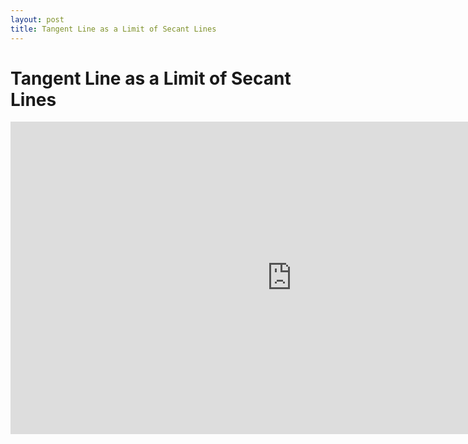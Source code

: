 ```yaml
---
layout: post
title: Tangent Line as a Limit of Secant Lines
---
```


# Tangent Line as a Limit of Secant Lines
<iframe scrolling="no" src="https://tube.geogebra.org/material/iframe/id/109510/width/900/height/500/border/888888/rc/true/ai/false/sdz/true/smb/false/stb/false/stbh/true/ld/true/sri/true/at/preferhtml5" width="900px" height="500px" style="border:0px;"> </iframe>